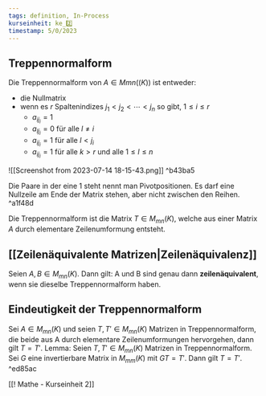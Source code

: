 ```yaml
---
tags: definition, In-Process
kurseinheit: ke_2️⃣
timestamp: 5/0/2023
---
```


## Treppennormalform
Die Treppennormalform von $A \in M{mn}(\mathbb(K))$ ist entweder:
- die Nullmatrix
- wenn es $r$ Spaltenindizes $j_{1} < j_{2}< \dotsb < j_{n}$ so gibt, $1 \leq i \leq r$ 
	- $a_{ij_{i}}=1$
	- $a_{lj_{i}}=0$ für alle $l \neq i$ 
	- $a_{ij_{i}}=1$ für alle $l < j_{i}$ 
	- $a_{ij_{i}}=1$ für alle $k > r$ und alle $1 \leq l \leq n$ 

![[Screenshot from 2023-07-14 18-15-43.png]] ^b43ba5

Die Paare in der eine 1 steht nennt man Pivotpositionen. 
Es darf eine Nullzeile am Ende der Matrix stehen, aber nicht zwischen den Reihen. ^a1f48d

Die Treppennormalform ist die Matrix $T \in M_{mn}\mathbb(K)$, welche aus einer Matrix $A$ durch elementare Zeilenumformung entsteht.

## [[Zeilenäquivalente Matrizen|Zeilenäquivalenz]]
Seien $A,B \in M_{mn}\mathbb(K)$. Dann gilt: A und B sind genau dann **zeilenäquivalent**, wenn sie dieselbe Treppennormalform haben.

## Eindeutigkeit der Treppennormalform
Sei $A \in M_{mn}\mathbb(K)$ und seien $T, T' \in M_{mn}\mathbb(K)$ Matrizen in Treppennormalform, die beide aus A durch elementare Zeilenumformungen hervorgehen, dann gilt $T=T'$. 
	Lemma:
		Seien $T,T' \in M_{mn}\mathbb(K)$ Matrizen in Treppennormalform. Sei $G$ eine invertierbare Matrix in $M_{mm}\mathbb(K)$ mit $GT =T'$. Dann gilt $T=T'$. ^ed85ac


[[! Mathe - Kurseinheit 2]]